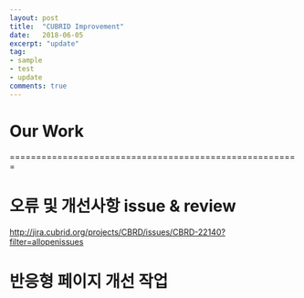 ```yaml
---
layout: post
title:  "CUBRID Improvement"
date:   2018-06-05
excerpt: "update"
tag:
- sample
- test
- update
comments: true
---
```


Our Work
=======================================================
=======================================================
# 오류 및 개선사항 issue & review
http://jira.cubrid.org/projects/CBRD/issues/CBRD-22140?filter=allopenissues


# 반응형 페이지 개선 작업


